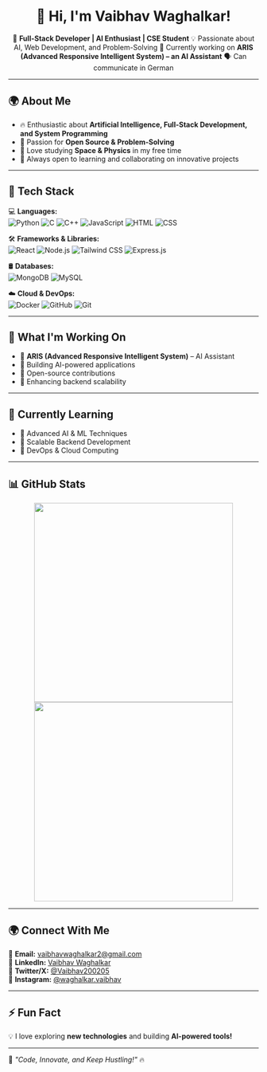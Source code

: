 <h1 align="center">👋 Hi, I'm Vaibhav Waghalkar!</h1>

<p align="center">
🚀 <b>Full-Stack Developer | AI Enthusiast | CSE Student</b>  
💡 Passionate about AI, Web Development, and Problem-Solving  
🎯 Currently working on <b>ARIS (Advanced Responsive Intelligent System) – an AI Assistant</b>  
🗣 Can communicate in German  
</p>

---

## 🌍 **About Me**
- 🔥 Enthusiastic about **Artificial Intelligence, Full-Stack Development, and System Programming**  
- 🎯 Passion for **Open Source & Problem-Solving**  
- 📖 Love studying **Space & Physics** in my free time  
- 🌟 Always open to learning and collaborating on innovative projects  

---

## 🚀 **Tech Stack**
💻 **Languages:**  
![Python](https://img.shields.io/badge/Python-3776AB?style=flat&logo=python&logoColor=white)
![C](https://img.shields.io/badge/C-00599C?style=flat&logo=c&logoColor=white)
![C++](https://img.shields.io/badge/C++-00599C?style=flat&logo=c%2B%2B&logoColor=white)
![JavaScript](https://img.shields.io/badge/JavaScript-F7DF1E?style=flat&logo=javascript&logoColor=black)
![HTML](https://img.shields.io/badge/HTML-E34F26?style=flat&logo=html5&logoColor=white)
![CSS](https://img.shields.io/badge/CSS-1572B6?style=flat&logo=css3&logoColor=white)  

🛠️ **Frameworks & Libraries:**  
![React](https://img.shields.io/badge/React-61DAFB?style=flat&logo=react&logoColor=black)
![Node.js](https://img.shields.io/badge/Node.js-339933?style=flat&logo=nodedotjs&logoColor=white)
![Tailwind CSS](https://img.shields.io/badge/TailwindCSS-06B6D4?style=flat&logo=tailwindcss&logoColor=white)
![Express.js](https://img.shields.io/badge/Express.js-000000?style=flat&logo=express&logoColor=white)  

🛢️ **Databases:**  
![MongoDB](https://img.shields.io/badge/MongoDB-47A248?style=flat&logo=mongodb&logoColor=white)
![MySQL](https://img.shields.io/badge/MySQL-4479A1?style=flat&logo=mysql&logoColor=white)  

☁️ **Cloud & DevOps:**  
![Docker](https://img.shields.io/badge/Docker-2496ED?style=flat&logo=docker&logoColor=white)
![GitHub](https://img.shields.io/badge/GitHub-181717?style=flat&logo=github&logoColor=white)
![Git](https://img.shields.io/badge/Git-F05032?style=flat&logo=git&logoColor=white)  

---

## 📌 **What I'm Working On**
- 🔹 **ARIS (Advanced Responsive Intelligent System)** – AI Assistant  
- 🔹 Building AI-powered applications  
- 🔹 Open-source contributions  
- 🔹 Enhancing backend scalability  

---

## 🎯 **Currently Learning**
- 🔸 Advanced AI & ML Techniques  
- 🔸 Scalable Backend Development  
- 🔸 DevOps & Cloud Computing  

---

## 📊 **GitHub Stats**
<p align="center">
<img src="https://github-readme-stats.vercel.app/api?username=Vaibhav-Waghalkar&show_icons=true&theme=radical" width="400px">
<img src="https://github-readme-streak-stats.herokuapp.com/?user=Vaibhav-Waghalkar&theme=radical" width="400px">
</p>

---

## 🌍 **Connect With Me**
📧 **Email:** [vaibhavwaghalkar2@gmail.com](mailto:vaibhavwaghalkar2@gmail.com)  
🔗 **LinkedIn:** [Vaibhav Waghalkar](https://www.linkedin.com/in/vaibhav-waghalkar-848885343/)  
🔗 **Twitter/X:** [@Vaibhav200205](https://x.com/Vaibhav200205)  
🔗 **Instagram:** [@waghalkar.vaibhav](https://www.instagram.com/waghalkar.vaibhav/)  

---

## ⚡ **Fun Fact**
💡 I love exploring **new technologies** and building **AI-powered tools!**  

---

🚀 _"Code, Innovate, and Keep Hustling!"_ 🔥
